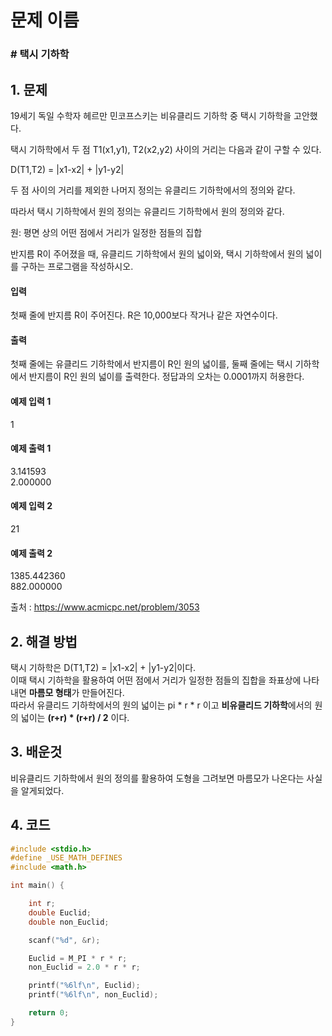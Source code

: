 # 문제 이름
### # 택시 기하학
## 1. 문제
19세기 독일 수학자 헤르만 민코프스키는 비유클리드 기하학 중 택시 기하학을 고안했다.

택시 기하학에서 두 점 T1(x1,y1), T2(x2,y2) 사이의 거리는 다음과 같이 구할 수 있다.

D(T1,T2) = |x1-x2| + |y1-y2|

두 점 사이의 거리를 제외한 나머지 정의는 유클리드 기하학에서의 정의와 같다.

따라서 택시 기하학에서 원의 정의는 유클리드 기하학에서 원의 정의와 같다.

원: 평면 상의 어떤 점에서 거리가 일정한 점들의 집합

반지름 R이 주어졌을 때, 유클리드 기하학에서 원의 넓이와, 택시 기하학에서 원의 넓이를 구하는 프로그램을 작성하시오.

#### 입력
첫째 줄에 반지름 R이 주어진다. R은 10,000보다 작거나 같은 자연수이다.


#### 출력
첫째 줄에는 유클리드 기하학에서 반지름이 R인 원의 넓이를, 둘째 줄에는 택시 기하학에서 반지름이 R인 원의 넓이를 출력한다. 정답과의 오차는 0.0001까지 허용한다.

#### 예제 입력 1
1

#### 예제 출력 1
3.141593</br>
2.000000</br>

#### 예제 입력 2
21

#### 예제 출력 2
1385.442360</br>
882.000000</br>

출처 : https://www.acmicpc.net/problem/3053

## 2. 해결 방법
택시 기하학은 D(T1,T2) = |x1-x2| + |y1-y2|이다.</br>
이때 택시 기하학을 활용하여 어떤 점에서 거리가 일정한 점들의 집합을 좌표상에 나타내면 **마름모 형태**가 만들어진다.</br>
따라서 유클리드 기하학에서의 원의 넓이는 pi * r * r 이고 **비유클리드 기하학**에서의 원의 넓이는 **(r+r) * (r+r) / 2** 이다.</br>




## 3. 배운것
비유클리드 기하학에서 원의 정의를 활용하여 도형을 그려보면 마름모가 나온다는 사실을 알게되었다.

## 4. 코드

```C++
#include <stdio.h>
#define _USE_MATH_DEFINES
#include <math.h>

int main() {

	int r;
	double Euclid;
	double non_Euclid;

	scanf("%d", &r);

	Euclid = M_PI * r * r;
	non_Euclid = 2.0 * r * r;

	printf("%6lf\n", Euclid);
	printf("%6lf\n", non_Euclid);

	return 0;
}

```